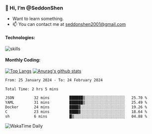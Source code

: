 ### 👋 Hi, I’m @SeddonShen
- Want to learn something.
- 📫 You can contact me at seddonshen2001@gmail.com

#### Technologies:

![skills](https://skillicons.dev/icons?i=scala,js,html,css,bootstrap,jquery,c,cpp,cloudflare,django,docker,flask,git,github,githubactions,linux,latex,mysql,nodejs,ps,php,pr,py,raspberrypi,redis,unreal,v,vscode,vue,bash)

#### Monthly Coding:
[![Top Langs](https://github-readme-stats.vercel.app/api/top-langs?username=seddonshen&show_icons=true&locale=en&layout=compact&hide=html&langs_count=8)](https://github.com/SeddonShen/)
[![Anurag's github stats](https://github-readme-stats.vercel.app/api?username=SeddonShen&count_private=true&show_icons=true)](https://github.com/anuraghazra/github-readme-stats)
<!--START_SECTION:waka-->

```txt
From: 25 January 2024 - To: 24 February 2024

Total Time: 2 hrs 5 mins

JSON         32 mins         ██████▒░░░░░░░░░░░░░░░░░░   25.70 %
YAML         31 mins         ██████▒░░░░░░░░░░░░░░░░░░   25.49 %
Docker       24 mins         ████▓░░░░░░░░░░░░░░░░░░░░   19.26 %
C            23 mins         ████▓░░░░░░░░░░░░░░░░░░░░   18.64 %
sh           6 mins          █▒░░░░░░░░░░░░░░░░░░░░░░░   04.88 %
```

<!--END_SECTION:waka-->

![WakaTime Daily](https://wakatime.com/share/@seddon2001/61a7e342-5f12-4fea-bf92-1fac161e97d6.svg)
<!---
SeddonShen/SeddonShen is a ✨ special ✨ repository because its `README.md` (this file) appears on your GitHub profile.
You can click the Preview link to take a look at your changes.
--->

